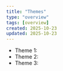 ```yaml
---
title: "Themes"
type: "overview"
tags: [overview]
created: 2025-10-23
updated: 2025-10-23
---
```

- Theme 1:
- Theme 2:
- Theme 3:
